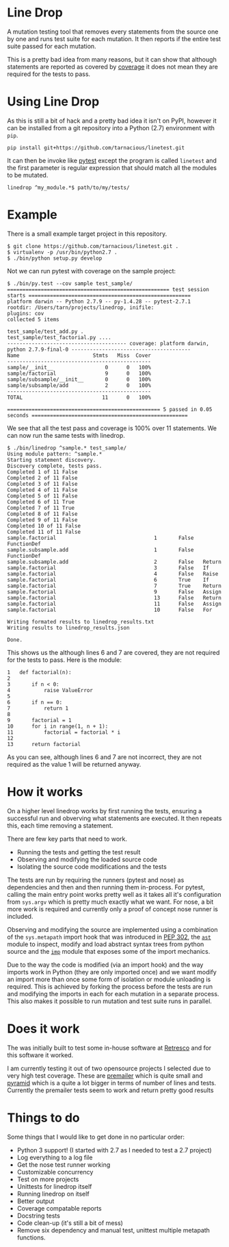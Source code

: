 # Line Drop

A mutation testing tool that removes every statements from the source one by
one and runs test suite for each mutation. It then reports if the entire test
suite passed for each mutation.

This is a pretty bad idea from many reasons, but it can show that although
statements are reported as covered by [coverage][coverage] it does not mean
they are required for the tests to pass.

# Using Line Drop

As this is still a bit of hack and a pretty bad idea it isn't on PyPI, however
it can be installed from a git repository into a Python (2.7) environment with
`pip`.

    pip install git+https://github.com/tarnacious/linetest.git
    
It can then be invoke like [pytest][pytest] except the program is called
`linetest` and the first parameter is regular expression that should match all
the modules to be mutated.

    linedrop ^my_module.*$ path/to/my/tests/


# Example

There is a small example target project in this repository.

    $ git clone https://github.com/tarnacious/linetest.git .
    $ virtualenv -p /usr/bin/python2.7 .
    $ ./bin/python setup.py develop

Not we can run pytest with coverage on the sample project:

    $ ./bin/py.test --cov sample test_sample/
    ===================================================== test session starts =====================================================
    platform darwin -- Python 2.7.9 -- py-1.4.28 -- pytest-2.7.1
    rootdir: /Users/tarn/projects/linedrop, inifile:
    plugins: cov
    collected 5 items

    test_sample/test_add.py .
    test_sample/test_factorial.py ....
    --------------------------------------- coverage: platform darwin, python 2.7.9-final-0 ---------------------------------------
    Name                        Stmts   Miss  Cover
    -----------------------------------------------
    sample/__init__                 0      0   100%
    sample/factorial                9      0   100%
    sample/subsample/__init__       0      0   100%
    sample/subsample/add            2      0   100%
    -----------------------------------------------
    TOTAL                          11      0   100%

    ================================================== 5 passed in 0.05 seconds ===================================================

We see that all the test pass and coverage is 100% over 11 statements. We can now run the same tests with linedrop.

    $ ./bin/linedrop ^sample.* test_sample/
    Using module pattern: ^sample.*
    Starting statement discovery.
    Discovery complete, tests pass.
    Completed 1 of 11 False
    Completed 2 of 11 False
    Completed 3 of 11 False
    Completed 4 of 11 False
    Completed 5 of 11 False
    Completed 6 of 11 True
    Completed 7 of 11 True
    Completed 8 of 11 False
    Completed 9 of 11 False
    Completed 10 of 11 False
    Completed 11 of 11 False
    sample.factorial                                1       False   FunctionDef
    sample.subsample.add                            1       False   FunctionDef
    sample.subsample.add                            2       False   Return
    sample.factorial                                3       False   If
    sample.factorial                                4       False   Raise
    sample.factorial                                6       True    If
    sample.factorial                                7       True    Return
    sample.factorial                                9       False   Assign
    sample.factorial                                13      False   Return
    sample.factorial                                11      False   Assign
    sample.factorial                                10      False   For

    Writing formated results to linedrop_results.txt
    Writing results to linedrop_results.json

    Done.

This shows us the although lines 6 and 7 are covered, they are not required for the tests to pass. Here is the module: 

    1   def factorial(n):
    2
    3       if n < 0:
    4           raise ValueError
    5
    6       if n == 0:
    7           return 1
    8
    9       factorial = 1
    10      for i in range(1, n + 1):
    11          factorial = factorial * i
    12
    13      return factorial

As you can see, although lines 6 and 7 are not incorrect, they are not required
as the value 1 will be returned anyway.

# How it works

On a higher level linedrop works by first running the tests, ensuring a
successful run and obverving what statements are executed. It then repeats
this, each time removing a statement.

There are few key parts that need to work. 

* Running the tests and getting the test result
* Observing and modifying the loaded source code
* Isolating the source code modifications and the tests

The tests are run by requiring the runners (pytest and nose) as dependencies
and then and then running them in-process. For pytest, calling the main entry
point works pretty well as it takes all it's configuration from `sys.argv`
which is pretty much exactly what we want. For nose, a bit more work is
required and currently only a proof of concept nose runner is included. 

Observing and modifying the source are implemented using a combination of the
`sys.metapath` import hook that was introduced in [PEP 302][pep302], the
[`ast`][ast] module to inspect, modify and load abstract syntax trees from
python source and the [`imp`][imp] module that exposes some of the import
mechanics.

Due to the way the code is modified (via an import hook) and the way imports
work in Python (they are only imported once) and we want modify an import more
than once some form of isolation or module unloading is required. This is
achieved by forking the process before the tests are run and modifying the
imports in each for each mutation in a separate process. This also makes it
possible to run mutation and test suite runs in parallel.

# Does it work

The was initially built to test some in-house software at [Retresco][retresco]
and for this software it worked.

I am currently testing it out of two opensource projects I selected due to very
high test coverage. These are [premailer][premailer] which is quite small and
[pyramid][pyramid] which is a quite a lot bigger in terms of number of lines
and tests. Currently the premailer tests seem to work and return pretty good results

# Things to do

Some things that I would like to get done in no particular order:

* Python 3 support! (I started with 2.7 as I needed to test a 2.7 project)
* Log everything to a log file
* Get the nose test runner working
* Customizable concurrency 
* Test on more projects
* Unittests for linedrop itself
* Running linedrop on itself
* Better output
* Coverage compatable reports
* Docstring tests
* Code clean-up (it's still a bit of mess)
* Remove six dependency and manual test, unittest multiple metapath functions.


[pytest]: http://pytest.org/latest/
[coverage]: https://pypi.python.org/pypi/coverage
[ast]: https://docs.python.org/2/library/ast.html
[pep302]: https://www.python.org/dev/peps/pep-0302/
[imp]: https://docs.python.org/2/library/imp.html
[pyramid]: https://github.com/Pylons/pyramid
[premailer]: https://github.com/premailer/premailer
[retresco]: http://www.retresco.de/

